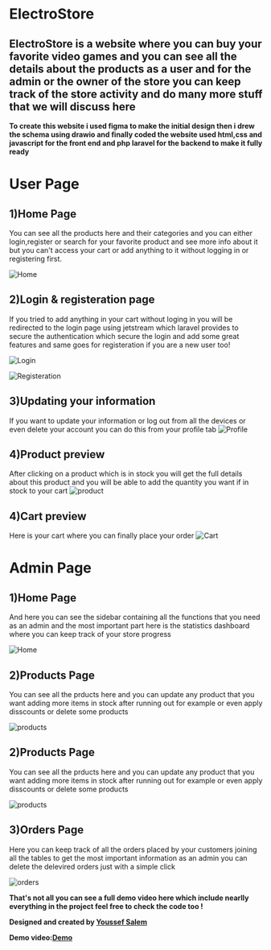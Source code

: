# ElectroStore
## **ElectroStore is a website where you can buy your favorite video games and you can see all the details about the products as a user and for the admin or the owner of the store you can keep track of the store activity and do many more stuff that we will discuss here**

**To create this website i used figma to make the initial design then i drew the schema using drawio and finally coded the website used html,css and javascript for the front end and php laravel for the backend to make it fully ready**

# **User Page**
## **1)Home Page**
You can see all the products here and their categories and you can either login,register or search for your favorite product and see more info about it but you can't access your cart or add anything to it without logging in or registering first.

![Home](https://www.imgbly.com/ib/yNn2b3qVoC.png)

## **2)Login & registeration page**
If you tried to add anything in your cart without loging in you will be redirected to the login page using jetstream which laravel provides to secure the authentication which secure the login and add some great features and same goes for registeration if you are a new user too! 

![Login](https://www.imgbly.com/ib/e5GsI8M9kn.png)

![Registeration](https://www.imgbly.com/ib/ha7nBBSo6j.png)

## **3)Updating your information**
If you want to update your information or log out from all the devices or even delete your account you can do this from your profile tab
![Profile](https://www.imgbly.com/ib/IlipxK7R1H.png)

## **4)Product preview**
After clicking on a product which is in stock you will get the full details about this product and you will be able to add the quantity you want if in stock to your cart
![product](https://www.imgbly.com/ib/yHoOMEdSpM.png)

## **4)Cart preview**
Here is your cart where you can finally place your order 
![Cart](https://www.imgbly.com/ib/jcU1KHF52l.png)

# **Admin Page**

## **1)Home Page**
And here you can see the sidebar containing all the functions that you need as an admin and the most important part here is the statistics dashboard where you can keep track of your store progress

![Home](https://www.imgbly.com/ib/joAaKtoXNV.png)

## **2)Products Page**
You can see all the prducts here and you can update any product that you want adding more items in stock after running out for example or even apply disscounts or delete some products 

![products](https://www.imgbly.com/ib/yXstXnYxpg.png)

## **2)Products Page**
You can see all the prducts here and you can update any product that you want adding more items in stock after running out for example or even apply disscounts or delete some products 

![products](https://www.imgbly.com/ib/yXstXnYxpg.png)

## **3)Orders Page**
Here you can keep track of all the orders placed by your customers joining all the tables to get the most important information as an admin you can delete the delevired orders just with a simple click

![orders](https://www.imgbly.com/ib/mv1EVFdEMV.png)

**That's not all you can see a full demo video here which include nearlly everything in the project feel free to check the code too !**

**Designed and created by [Youssef Salem](https://linkedin.com/in/youssef-salem3)**

**Demo video:[Demo](https://clipchamp.com/watch/0HjxctkAcFY)**
